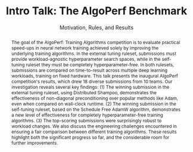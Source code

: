 ---
# Determines which item appears first on the schedule (lowest number (0) appears first)
sequence_id: 3

day: Tuesday, 11th

# Time of the event
time: 10:30 - 11:15

# Title of the event
title: "Intro Talk: The AlgoPerf Benchmark"
subtitle: Motivation, Rules, and Results

# Speaker Info
speaker: Frank Schneider
webpage: /organizers
affil: University of Tübingen
affil_link: https://fsschneider.netlify.app/
# affil2: Buzz University
# affil2_link: https://buzz.edu

# Image
img: ../organizers/frank.jpg
img_link: /organizers

# Abstract
abstract: >
    The goal of the AlgoPerf: Training Algorithms competition is to evaluate practical speed-ups in neural network training achieved solely by improving the underlying training algorithms. In the external tuning ruleset, submissions must provide workload-agnostic hyperparameter search spaces, while in the self-tuning ruleset they must be completely hyperparameter-free. In both rulesets, submissions are compared on time-to-result across multiple deep learning workloads, training on fixed hardware. This talk presents the inaugural AlgoPerf competition's results, which drew 18 diverse submissions from 10 teams. Our investigation reveals several key findings: (1) The winning submission in the external tuning ruleset, using Distributed Shampoo, demonstrates the effectiveness of non-diagonal preconditioning over popular methods like Adam, even when compared on wall-clock runtime. (2) The winning submission in the self-tuning ruleset, based on the Schedule Free AdamW algorithm, demonstrates a new level of effectiveness for completely hyperparameter-free training algorithms. (3) The top-scoring submissions were surprisingly robust to workload changes. We also discuss the engineering challenges encountered in ensuring a fair comparison between different training algorithms. These results highlight both the significant progress so far, and the considerable room for further improvements.
---